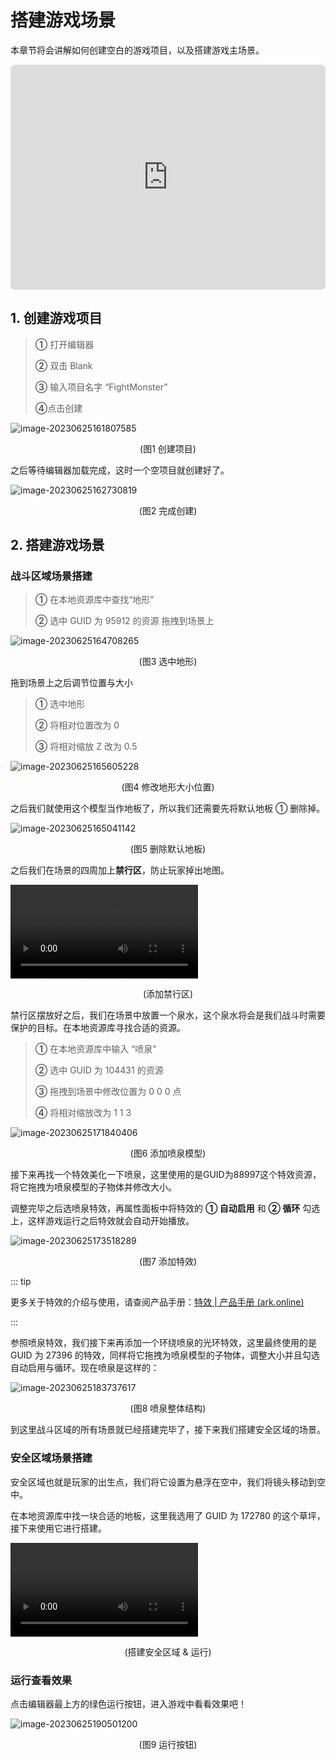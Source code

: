 # 搭建游戏场景

本章节将会讲解如何创建空白的游戏项目，以及搭建游戏主场景。

<iframe sandbox="allow-scripts allow-downloads allow-same-origin allow-popups allow-presentation allow-forms" frameborder="0" draggable="false" allowfullscreen="" allow="encrypted-media;" referrerpolicy="" aha-samesite="" class="iframe-loaded" src="https://player.bilibili.com/player.html?aid=743808713&bvid=BV1Sk4y1G7bC&cid=1208120532&page=2" style="border-radius: 7px; width: 100%; height: 360px;"></iframe>

## 1. 创建游戏项目

> **①** 打开编辑器
>
> **②** 双击 Blank
>
> **③** 输入项目名字 “FightMonster”
>
> **④**点击创建

![image-20230625161807585](https://arkimg.ark.online/image-20230625161807585.webp)

<center>(图1 创建项目)</center>

之后等待编辑器加载完成，这时一个空项目就创建好了。

![image-20230625162730819](https://arkimg.ark.online/image-20230625162730819.webp)

<center>(图2 完成创建)</center>

## 2. 搭建游戏场景

### 战斗区域场景搭建

> **①** 在本地资源库中查找“地形”
>
> **②** 选中 GUID 为 95912 的资源 拖拽到场景上



![image-20230625164708265](https://arkimg.ark.online/image-20230625164708265.webp)

<center>(图3 选中地形)</center>

拖到场景上之后调节位置与大小

> **①** 选中地形
>
> **②** 将相对位置改为 0  
>
> **③** 将相对缩放 Z 改为 0.5

![image-20230625165605228](https://arkimg.ark.online/image-20230625165605228.webp)

<center>(图4 修改地形大小位置)</center>

之后我们就使用这个模型当作地板了，所以我们还需要先将默认地板 ① 删除掉。

![image-20230625165041142](https://arkimg.ark.online/image-20230625165041142.webp)

<center>(图5 删除默认地板)</center>

之后我们在场景的四周加上**禁行区**，防止玩家掉出地图。

<video controls src="https://arkimg.ark.online/jxq1734zzy.mp4"></video>

<center>(添加禁行区)</center>

禁行区摆放好之后，我们在场景中放置一个泉水，这个泉水将会是我们战斗时需要保护的目标。在本地资源库寻找合适的资源。

> **①** 在本地资源库中输入 “喷泉” 
>
> **②** 选中 GUID 为 104431 的资源 
>
> **③** 拖拽到场景中修改位置为 0 0 0 点 
>
> **④** 将相对缩放改为 1 1 3

![image-20230625171840406](https://arkimg.ark.online/image-20230625171840406.webp)

<center>(图6 添加喷泉模型)</center>

接下来再找一个特效美化一下喷泉，这里使用的是GUID为88997这个特效资源，将它拖拽为喷泉模型的子物体并修改大小。

调整完毕之后选喷泉特效，再属性面板中将特效的 **① 自动启用** 和 **② 循环** 勾选上，这样游戏运行之后特效就会自动开始播放。

![image-20230625173518289](https://arkimg.ark.online/image-20230625173518289.webp)

<center>(图7 添加特效)</center>

::: tip

更多关于特效的介绍与使用，请查阅产品手册：[特效 | 产品手册 (ark.online)](https://docs.ark.online/GameplayObjects/Effects.html#特效)

:::

参照喷泉特效，我们接下来再添加一个环绕喷泉的光环特效，这里最终使用的是 GUID 为 27396 的特效，同样将它拖拽为喷泉模型的子物体，调整大小并且勾选自动启用与循环。现在喷泉是这样的：

![image-20230625183737617](https://arkimg.ark.online/image-20230625183737617.webp)

<center>(图8 喷泉整体结构)</center>

到这里战斗区域的所有场景就已经搭建完毕了，接下来我们搭建安全区域的场景。

### 安全区域场景搭建

安全区域也就是玩家的出生点，我们将它设置为悬浮在空中，我们将镜头移动到空中。

在本地资源库中找一块合适的地板，这里我选用了 GUID 为 172780 的这个草坪，接下来使用它进行搭建。

<video controls src="https://arkimg.ark.online/spawn1902zzy.mp4"></video>

<center>(搭建安全区域 & 运行)</center>

### 运行查看效果

点击编辑器最上方的绿色运行按钮，进入游戏中看看效果吧！

![image-20230625190501200](https://arkimg.ark.online/image-20230625190501200.webp)

<center>(图9 运行按钮)</center>


